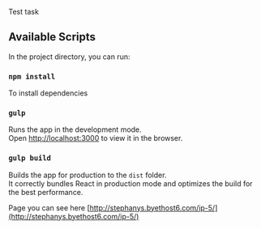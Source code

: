 Test task



## Available Scripts

In the project directory, you can run:

### `npm install`

To install dependencies

### `gulp`

Runs the app in the development mode.<br>
Open [http://localhost:3000](http://localhost:3000) to view it in the browser.


### `gulp build`

Builds the app for production to the `dist` folder.<br>
It correctly bundles React in production mode and optimizes the build for the best performance.

Page you can see here [http://stephanys.byethost6.com/ip-5/](http://stephanys.byethost6.com/ip-5/)
